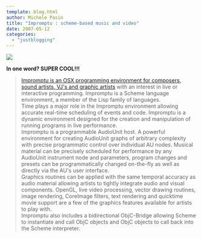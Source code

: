 ```yaml
---
template: blog.html
author: Michele Pasin
title: "Impromptu : scheme-based music and video"
date: 2007-05-12
categories: 
  - "justblogging"
---
```


![](/img/desktop_095.png)

**In one word? SUPER COOL!!!**

> [Impromptu is an OSX programming environment for composers, sound artists, VJ's and graphic artists](http://impromptu.moso.com.au/) with an interest in live or interactive programming. Impromptu is a Scheme language environment, a member of the Lisp family of languages.  
> Time plays a major role in the Impromptu environment allowing accurate real-time scheduling of events and code. Impromptu is a dynamic environment designed for the creation and manipulation of running programs in live performance.  
> Impromptu is a programmable AudioUnit host. A powerful environment for creating AudioUnit graphs of arbitrary complexity with precise programmatic control over individual AU nodes. Musical material can be precisely scheduled for performance by any AudioUnit instrument node and parameters, program changes and presets can be programmatically changed on-the-fly as well as directly via the AU's user interface.  
> Graphics routines can be applied with the same temporal accuracy as audio material allowing artists to tightly integrate audio and visual components. OpenGL, live video processing, vector drawing routines, image rendering, CoreImage filters, text rendering and quicktime movie support are a few of the graphics features available for artists to play with.  
> Impromptu also includes a bidirectional ObjC-Bridge allowing Scheme to instantiate and call ObjC objects and ObjC objects to call back into the Scheme interpreter.
